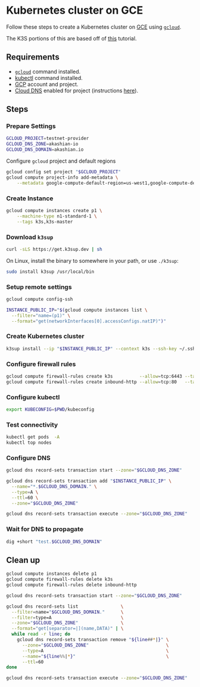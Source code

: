 # Kubernetes cluster on GCE

Follow these steps to create a Kubernetes cluster on
[GCE](https://cloud.google.com/compute) using [`gcloud`](https://cloud.google.com/sdk/gcloud).

The K3S portions of this are based off of [this](https://starkandwayne.com/blog/trying-tiny-k3s-on-google-cloud-with-k3sup/)
tutorial.

## Requirements

* [`gcloud`](https://cloud.google.com/sdk/gcloud) command installed.
* [kubectl](https://kubernetes.io/docs/tasks/tools/install-kubectl/) command installed.
* [GCP](https://cloud.google.com/) account and project.
* [Cloud DNS](https://cloud.google.com/dns) enabled for project (instructions [here](https://cloud.google.com/dns/docs/tutorials/create-domain-tutorial)).

## Steps

### Prepare Settings

```sh
GCLOUD_PROJECT=testnet-provider
GCLOUD_DNS_ZONE=akashian-io
GCLOUD_DNS_DOMAIN=akashian.io
```

Configure `gcloud` project and default regions

```sh
gcloud config set project "$GCLOUD_PROJECT"
gcloud compute project-info add-metadata \
    --metadata google-compute-default-region=us-west1,google-compute-default-zone=us-west1-a
```

### Create Instance

```sh
gcloud compute instances create p1 \
    --machine-type n1-standard-1 \
    --tags k3s,k3s-master
```

### Download `k3sup`

```sh
curl -sLS https://get.k3sup.dev | sh
```

On Linux, install the binary to somewhere in your path, or use `./k3sup`:

```sh
sudo install k3sup /usr/local/bin
```

### Setup remote settings

```sh
gcloud compute config-ssh
```

```sh
INSTANCE_PUBLIC_IP="$(gcloud compute instances list \
  --filter="name=(p1)" \
  --format="get(networkInterfaces[0].accessConfigs.natIP)")"
```

### Create Kubernetes cluster

```sh
k3sup install --ip "$INSTANCE_PUBLIC_IP" --context k3s --ssh-key ~/.ssh/google_compute_engine --user "$(whoami)"
```

### Configure firewall rules

```sh
gcloud compute firewall-rules create k3s          --allow=tcp:6443 --target-tags=k3s
gcloud compute firewall-rules create inbound-http --allow=tcp:80   --target-tags=k3s
```

### Configure kubectl

```sh
export KUBECONFIG=$PWD/kubeconfig
```

### Test connectivity

```sh
kubectl get pods  -A
kubectl top nodes
```

### Configure DNS

```sh
gcloud dns record-sets transaction start --zone="$GCLOUD_DNS_ZONE"

gcloud dns record-sets transaction add "$INSTANCE_PUBLIC_IP" \
  --name="*.$GCLOUD_DNS_DOMAIN." \
  --type=A \
  --ttl=60 \
  --zone="$GCLOUD_DNS_ZONE"

gcloud dns record-sets transaction execute --zone="$GCLOUD_DNS_ZONE"
```

### Wait for DNS to propagate

```sh
dig +short "test.$GCLOUD_DNS_DOMAIN"
```

## Clean up

```sh
gcloud compute instances delete p1
gcloud compute firewall-rules delete k3s
gcloud compute firewall-rules delete inbound-http

gcloud dns record-sets transaction start --zone="$GCLOUD_DNS_ZONE"

gcloud dns record-sets list                \
  --filter=name="$GCLOUD_DNS_DOMAIN."      \
  --filter=type=A                          \
  --zone="$GCLOUD_DNS_ZONE"                \
  --format="get[separator=|](name,DATA)" | \
  while read -r line; do
    gcloud dns record-sets transaction remove "${line##*|}" \
      --zone="$GCLOUD_DNS_ZONE"                             \
      --type=A                                              \
      --name="${line%%|*}"                                  \
      --ttl=60
done

gcloud dns record-sets transaction execute --zone="$GCLOUD_DNS_ZONE"
```
